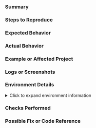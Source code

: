 <!--
Please read this before submitting a new bug!

Before creating an issue, check if a similar issue already exists under these labels:
- Regression: https://code.swecha.org/soai2025/admin-dashboard/issues?label_name%5B%5D=regression
- Bug: https://code.swecha.org/soai2025/admin-dashboard/issues?label_name%5B%5D=type::bug

Make sure the issue you're reporting is not a duplicate.
-->

### Summary

<!-- Concisely summarize the bug you encountered. -->

### Steps to Reproduce

<!-- Clearly list the steps to reproduce the issue. Use an ordered list if possible. Example:
1. Go to '...'
2. Click on '...'
3. Observe the error -->

### Expected Behavior

<!-- What should have happened instead? -->

### Actual Behavior

<!-- What actually happened? Include error messages, unexpected output, etc. -->

### Example or Affected Project

<!-- Link to a relevant test project or describe how this affects admin-dashboard -->

### Logs or Screenshots

<!-- Paste relevant logs, screenshots, or outputs. Use triple backticks (```) for code/log formatting -->

### Environment Details

<details>
<summary>Click to expand environment information</summary>

<pre>
(If applicable, provide relevant details such as OS, Python version, GitLab version, or environment setup.)
</pre>

</details>

### Checks Performed

<!-- Mention if you ran any tests or checks that failed or passed -->

### Possible Fix or Code Reference

<!-- If you have a suggestion or know the affected code, link to the line or section here -->
